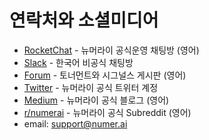 # 연락처와 소셜미디어

* [RocketChat](https://community.numer.ai) - 뉴머라이 공식운영 채팅방 (영어)&#x20;
* [Slack](https://join.slack.com/t/numerai-kr/shared\_invite/zt-1009d7ws3-hWRKdy8EkbSzwwzxaURlQw) - 한국어 비공식 채팅방&#x20;
* [Forum](https://forum.numer.ai) - 토너먼트와 시그널스 게시판 (영어)&#x20;
* [Twitter](https://twitter.com/numerai) - 뉴머라이 공식 트위터 계정&#x20;
* [Medium](https://medium.com/numerai) - 뉴머라이 공식 블로그 (영어)&#x20;
* [r/numerai](https://www.reddit.com/r/numerai/) - 뉴머라이 공식 Subreddit (영어)
* email: [support@numer.ai](mailto:support@numer.ai)
